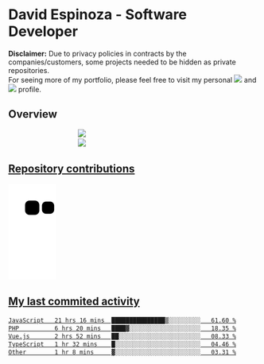 # David Espinoza - Software Developer
<div id="links">
  <p>
    <strong>Disclaimer:</strong> Due to privacy policies in contracts by the companies/customers, some projects needed to be hidden as private repositories. <br />
For seeing more of my portfolio, please feel free to visit my personal <a href="https://davidespinoza.dev" target="_blank"><img src="https://img.shields.io/badge/website-000000?style=for-the-badge&logo=About.me&logoColor=white" target="_blank"></a> and <a href="https://www.linkedin.com/in/despinozap" target="_blank"><img src="https://img.shields.io/badge/LinkedIn-0077B5?style=for-the-badge&logo=linkedin&logoColor=white" target="_blank"></a> profile.
  </p>
</div>

## Overview

<div id="stats">
  <a href="https://github.com/despinozap">
  <img height="180em" style="margin: 0em 10em;" src="https://github-readme-stats.vercel.app/api?username=despinozap&show_icons=true&include_all_commits=true&count_private=true&theme=default"/>
  <img height="180em" style="margin: 0em 10em;" src="https://github-readme-stats.vercel.app/api/top-langs/?username=despinozap&layout=compact&langs_count=7&theme=default"/>
</div>
 
## Repository contributions
<div id="snake"> 

  ![Snake animation](https://github.com/despinozap/despinozap/blob/output/github-contribution-grid-snake.svg)
</div>

## My last commited activity
<!--START_SECTION:waka-->

```text
JavaScript   21 hrs 16 mins  ███████████████▒░░░░░░░░░   61.60 %
PHP          6 hrs 20 mins   ████▓░░░░░░░░░░░░░░░░░░░░   18.35 %
Vue.js       2 hrs 52 mins   ██░░░░░░░░░░░░░░░░░░░░░░░   08.33 %
TypeScript   1 hr 32 mins    █░░░░░░░░░░░░░░░░░░░░░░░░   04.46 %
Other        1 hr 8 mins     ▓░░░░░░░░░░░░░░░░░░░░░░░░   03.31 %
```

<!--END_SECTION:waka-->
